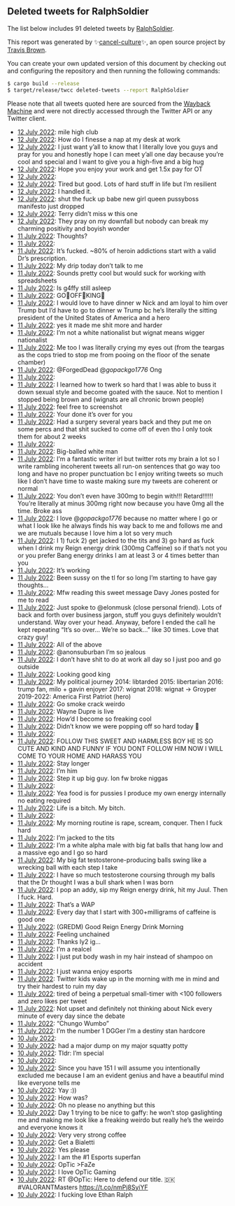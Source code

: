 ## Deleted tweets for RalphSoldier

The list below includes 91 deleted tweets by
[RalphSoldier](https://twitter.com/RalphSoldier).



This report was generated by ✨[cancel-culture](https://github.com/travisbrown/cancel-culture)✨,
an open source project by [Travis Brown](https://twitter.com/travisbrown).

You can create your own updated version of this document by checking out and configuring the
repository and then running the following commands:

```bash
$ cargo build --release
$ target/release/twcc deleted-tweets --report RalphSoldier
```

Please note that all tweets quoted here are sourced from the
[Wayback Machine](https://web.archive.org) and were not directly accessed through the Twitter API or
any Twitter client.

* [12 July 2022](https://web.archive.org/web/20220712061200/https://twitter.com/RalphSoldier/status/1546738584287416321): mile high club <!--1546738584287416321-->
* [12 July 2022](https://web.archive.org/web/20220712055511/https://twitter.com/RalphSoldier/status/1546734715662630913): How do I finesse a nap at my desk at work <!--1546734715662630913-->
* [12 July 2022](https://web.archive.org/web/20220712054334/https://twitter.com/RalphSoldier/status/1546731976165580800): I just want y’all to know that I literally love you guys and pray for you and honestly hope I can meet y’all one day because you’re cool and special and I want to give you a high-five and a big hug <!--1546731976165580800-->
* [12 July 2022](https://web.archive.org/web/20220712053535/https://twitter.com/RalphSoldier/status/1546729822818369537): Hope you enjoy your work and get 1.5x pay for OT <!--1546729822818369537-->
* [12 July 2022](https://web.archive.org/web/20220712052839/https://twitter.com/RalphSoldier/status/1546728089044017152):  <!--1546728089044017152-->
* [12 July 2022](https://web.archive.org/web/20220712050218/https://twitter.com/RalphSoldier/status/1546721380208631809): Tired but good. Lots of hard stuff in life but I’m resilient <!--1546721380208631809-->
* [12 July 2022](https://web.archive.org/web/20220712050135/https://twitter.com/RalphSoldier/status/1546721116768636931): I handled it. <!--1546721116768636931-->
* [12 July 2022](https://web.archive.org/web/20220712030746/https://twitter.com/RalphSoldier/status/1546692147327516673): shut the fuck up babe new girl queen pussyboss manifesto just dropped <!--1546692147327516673-->
* [12 July 2022](https://web.archive.org/web/20220712025748/https://twitter.com/RalphSoldier/status/1546690121222815748): Terry didn’t miss w this one <!--1546690121222815748-->
* [12 July 2022](https://web.archive.org/web/20220712022116/https://twitter.com/RalphSoldier/status/1546680929741164545): They pray on my downfall but nobody can break my charming positivity and boyish wonder <!--1546680929741164545-->
* [11 July 2022](https://web.archive.org/web/20220711232057/https://twitter.com/RalphSoldier/status/1546635323412725766): Thoughts? <!--1546635323412725766-->
* [11 July 2022](https://web.archive.org/web/20220711231956/https://twitter.com/RalphSoldier/status/1546635270602342402):  <!--1546635270602342402-->
* [11 July 2022](https://web.archive.org/web/20220711231938/https://twitter.com/RalphSoldier/status/1546635160808030209): It’s fucked. ~80% of heroin addictions start with a valid Dr’s prescription. <!--1546635160808030209-->
* [11 July 2022](https://web.archive.org/web/20220711205653/https://twitter.com/RalphSoldier/status/1546599355058196481): My drip today don’t talk to me <!--1546599355058196481-->
* [11 July 2022](https://web.archive.org/web/20220711205633/https://twitter.com/RalphSoldier/status/1546599132525203468): Sounds pretty cool but would suck for working with spreadsheets <!--1546599132525203468-->
* [11 July 2022](https://web.archive.org/web/20220711205724/https://twitter.com/RalphSoldier/status/1546598984831172610): Is g4ffy still asleep <!--1546598984831172610-->
* [11 July 2022](https://web.archive.org/web/20220711205530/https://twitter.com/RalphSoldier/status/1546598822373203971): GO👏OFF👏KING👏 <!--1546598822373203971-->
* [11 July 2022](https://web.archive.org/web/20220711215222/https://twitter.com/RalphSoldier/status/1546583533656936451): I would love to have dinner w Nick and am loyal to him over Trump but I’d have to go to dinner w Trump bc he’s literally the sitting president of the United States of America and a hero <!--1546583533656936451-->
* [11 July 2022](https://web.archive.org/web/20220711235441/https://twitter.com/RalphSoldier/status/1546578902167994374): yes it made me shit more and harder <!--1546578902167994374-->
* [11 July 2022](https://web.archive.org/web/20220711193551/https://twitter.com/RalphSoldier/status/1546578751097544704): I’m not a white nationalist but wignat means wigger nationalist <!--1546578751097544704-->
* [11 July 2022](https://web.archive.org/web/20220711192314/https://twitter.com/RalphSoldier/status/1546575735481065473): Me too I was literally crying my eyes out (from the teargas as the cops tried to stop me from pooing on the floor of the senate chamber) <!--1546575735481065473-->
* [11 July 2022](https://web.archive.org/web/20220711192105/https://twitter.com/RalphSoldier/status/1546575323084603396): @ForgedDead @_gopackgo1776_ Ong <!--1546575323084603396-->
* [11 July 2022](https://web.archive.org/web/20220711192211/https://twitter.com/RalphSoldier/status/1546575268034351107):  <!--1546575268034351107-->
* [11 July 2022](https://web.archive.org/web/20220711193551/https://twitter.com/RalphSoldier/status/1546578751097544704): I learned how to twerk so hard that I was able to buss it down sexual style and become goated with the sauce. Not to mention I stopped being brown and (wignats are all chronic brown people) <!--1546572930401947653-->
* [11 July 2022](https://web.archive.org/web/20220711190959/https://twitter.com/RalphSoldier/status/1546572287603777539): feel free to screenshot <!--1546572287603777539-->
* [11 July 2022](https://web.archive.org/web/20220711184819/https://twitter.com/RalphSoldier/status/1546566713860308993): Your done it’s over for you <!--1546566713860308993-->
* [11 July 2022](https://web.archive.org/web/20220711184636/https://twitter.com/RalphSoldier/status/1546566448377696256): Had a surgery several years back and they put me on some percs and that shit sucked to come off of even tho I only took them for about 2 weeks <!--1546566448377696256-->
* [11 July 2022](https://web.archive.org/web/20220711184327/https://twitter.com/RalphSoldier/status/1546565507096236033):  <!--1546565507096236033-->
* [11 July 2022](https://web.archive.org/web/20220711181717/https://twitter.com/RalphSoldier/status/1546559061369446400): Big-balled white man <!--1546559061369446400-->
* [11 July 2022](https://web.archive.org/web/20220712020159/https://twitter.com/RalphSoldier/status/1546549432686186497): I’m a fantastic writer irl but twitter rots my brain a lot so I write rambling incoherent tweets all run-on sentences that go way too long and have no proper punctuation bc I enjoy writing tweets so much like I don’t have time to waste making sure my tweets are coherent or normal <!--1546549432686186497-->
* [11 July 2022](https://web.archive.org/web/20220711173714/https://twitter.com/RalphSoldier/status/1546548551106400257): You don’t even have 300mg to begin with!!! Retard!!!!!! You’re literally at minus 300mg right now because you have 0mg all the time. Broke ass <!--1546548551106400257-->
* [11 July 2022](https://web.archive.org/web/20220711173330/https://twitter.com/RalphSoldier/status/1546548082464235520): I love @_gopackgo1776_ because no matter where I go or what I look like he always finds his way back to me and follows me and we are mutuals because I love him a lot so very much <!--1546548082464235520-->
* [11 July 2022](https://web.archive.org/web/20220711173714/https://twitter.com/RalphSoldier/status/1546548551106400257): I 1) fuck 2) get jacked to the tits and 3) go hard as fuck when I drink my Reign energy drink (300mg Caffeine) so if that’s not you or you prefer Bang energy drinks I am at least 3 or 4 times better than you <!--1546547719547879424-->
* [11 July 2022](https://web.archive.org/web/20220711170935/https://twitter.com/RalphSoldier/status/1546541975532355590): It’s working <!--1546542127450046470-->
* [11 July 2022](https://web.archive.org/web/20220711170935/https://twitter.com/RalphSoldier/status/1546541975532355590): Been sussy on the tl for so long I’m starting to have gay thoughts… <!--1546541975532355590-->
* [11 July 2022](https://web.archive.org/web/20220711170820/https://twitter.com/RalphSoldier/status/1546541795022176256): Mfw reading this sweet message Davy Jones posted for me to read <!--1546541795022176256-->
* [11 July 2022](https://web.archive.org/web/20220711223647/https://twitter.com/RalphSoldier/status/1546541549009387521): Just spoke to @elonmusk  (close personal friend). Lots of back and forth over business jargon, stuff you guys definitely wouldn’t understand. Way over your head. Anyway, before I ended the call he kept repeating “It’s so over… We’re so back…” like 30 times. Love that crazy guy! <!--1546541549009387521-->
* [11 July 2022](https://web.archive.org/web/20220711165001/https://twitter.com/RalphSoldier/status/1546537160156790786): All of the above <!--1546537160156790786-->
* [11 July 2022](https://web.archive.org/web/20220711162536/https://twitter.com/RalphSoldier/status/1546531161274466305): @anonsuburban I’m so jealous <!--1546531161274466305-->
* [11 July 2022](https://web.archive.org/web/20220711163815/https://twitter.com/RalphSoldier/status/1546530785292869632): I don’t have shit to do at work all day so I just poo and go outside <!--1546530785292869632-->
* [11 July 2022](https://web.archive.org/web/20220711161008/https://twitter.com/RalphSoldier/status/1546527100672393218): Looking good king <!--1546527100672393218-->
* [11 July 2022](https://web.archive.org/web/20220711161003/https://twitter.com/RalphSoldier/status/1546527001116303360): My political journey 2014: libtarded 2015: libertarian 2016: trump fan, milo + gavin enjoyer 2017: wignat 2018: wignat -> Groyper 2019-2022: America First Patriot (hero) <!--1546527001116303360-->
* [11 July 2022](https://web.archive.org/web/20220711161008/https://twitter.com/RalphSoldier/status/1546527100672393218): Go smoke crack weirdo <!--1546526626858532871-->
* [11 July 2022](https://web.archive.org/web/20220711160439/https://twitter.com/RalphSoldier/status/1546525727788507137): Wayne Dupre is live <!--1546525727788507137-->
* [11 July 2022](https://web.archive.org/web/20220711153226/https://twitter.com/RalphSoldier/status/1546517602259931137): How’d I become so freaking cool <!--1546517602259931137-->
* [11 July 2022](https://web.archive.org/web/20220711153243/https://twitter.com/RalphSoldier/status/1546517261829214211): Didn’t know we were popping off so hard today 💅 <!--1546517261829214211-->
* [11 July 2022](https://web.archive.org/web/20220711153053/https://twitter.com/RalphSoldier/status/1546516952742510594):  <!--1546516952742510594-->
* [11 July 2022](https://web.archive.org/web/20220711152818/https://twitter.com/RalphSoldier/status/1546516556187828224): FOLLOW THIS SWEET AND HARMLESS BOY HE IS SO CUTE AND KIND AND FUNNY IF YOU DONT FOLLOW HIM NOW I WILL COME TO YOUR HOME AND HARASS YOU <!--1546516556187828224-->
* [11 July 2022](https://web.archive.org/web/20220711145901/https://twitter.com/RalphSoldier/status/1546509170928754688): Stay longer <!--1546509170928754688-->
* [11 July 2022](https://web.archive.org/web/20220711144852/https://twitter.com/RalphSoldier/status/1546506071312699392): I’m him <!--1546506071312699392-->
* [11 July 2022](https://web.archive.org/web/20220711144734/https://twitter.com/RalphSoldier/status/1546505982997659648): Step it up big guy. Ion fw broke niggas <!--1546505982997659648-->
* [11 July 2022](https://web.archive.org/web/20220711144525/https://twitter.com/RalphSoldier/status/1546505752831049734):  <!--1546505752831049734-->
* [11 July 2022](https://web.archive.org/web/20220711143038/https://twitter.com/RalphSoldier/status/1546502004511588353): Yea food is for pussies I produce my own energy internally no eating required <!--1546502004511588353-->
* [11 July 2022](https://web.archive.org/web/20220711142821/https://twitter.com/RalphSoldier/status/1546501537232453633): Life is a bitch. My bitch. <!--1546501537232453633-->
* [11 July 2022](https://web.archive.org/web/20220711142809/https://twitter.com/RalphSoldier/status/1546501293522489347):  <!--1546501293522489347-->
* [11 July 2022](https://web.archive.org/web/20220711142402/https://twitter.com/RalphSoldier/status/1546500341222572032): My morning routine is rape, scream, conquer. Then I fuck hard <!--1546500341222572032-->
* [11 July 2022](https://web.archive.org/web/20220711142035/https://twitter.com/RalphSoldier/status/1546499441401774081): I’m jacked to the tits <!--1546499441401774081-->
* [11 July 2022](https://web.archive.org/web/20220711141633/https://twitter.com/RalphSoldier/status/1546498480474099712): I’m a white alpha male with big fat balls that hang low and a massive ego and I go so hard <!--1546498480474099712-->
* [11 July 2022](https://web.archive.org/web/20220711141418/https://twitter.com/RalphSoldier/status/1546497945561874435): My big fat testosterone-producing balls swing like a wrecking ball with each step I take <!--1546497945561874435-->
* [11 July 2022](https://web.archive.org/web/20220711141439/https://twitter.com/RalphSoldier/status/1546497741802668032): I have so much testosterone coursing through my balls that the Dr thought I was a bull shark when I was born <!--1546497741802668032-->
* [11 July 2022](https://web.archive.org/web/20220711141245/https://twitter.com/RalphSoldier/status/1546497372829761536): I pop an addy, sip my Reign energy drink, hit my Juul.  Then I fuck. Hard. <!--1546497372829761536-->
* [11 July 2022](https://web.archive.org/web/20220711141055/https://twitter.com/RalphSoldier/status/1546496834176425984): That’s a WAP <!--1546496834176425984-->
* [11 July 2022](https://web.archive.org/web/20220711143038/https://twitter.com/RalphSoldier/status/1546502004511588353): Every day that I start with 300+milligrams of caffeine is good one <!--1546496728039391233-->
* [11 July 2022](https://web.archive.org/web/20220711133932/https://twitter.com/RalphSoldier/status/1546489189885165568): (GREDM) Good Reign Energy Drink Morning <!--1546489189885165568-->
* [11 July 2022](https://web.archive.org/web/20220711133937/https://twitter.com/RalphSoldier/status/1546489036684009472): Feeling unchained <!--1546489036684009472-->
* [11 July 2022](https://web.archive.org/web/20220711122452/https://twitter.com/RalphSoldier/status/1546470153713598465): Thanks ly2 ig… <!--1546470153713598465-->
* [11 July 2022](https://web.archive.org/web/20220711065437/https://twitter.com/RalphSoldier/status/1546387029843447808): I’m a realcel <!--1546387029843447808-->
* [11 July 2022](https://web.archive.org/web/20220711045705/https://twitter.com/RalphSoldier/status/1546357573074419714): I just put body wash in my hair instead of shampoo on accident <!--1546357573074419714-->
* [11 July 2022](https://web.archive.org/web/20220711032250/https://twitter.com/RalphSoldier/status/1546333799340019712): I just wanna enjoy esports <!--1546333799340019712-->
* [11 July 2022](https://web.archive.org/web/20220711032134/https://twitter.com/RalphSoldier/status/1546333737658507264): Twitter kids wake up in the morning with me in mind and try their hardest to ruin my day <!--1546333737658507264-->
* [11 July 2022](https://web.archive.org/web/20220711032133/https://twitter.com/RalphSoldier/status/1546333616828997632): tired of being a perpetual small-timer with <100 followers and zero likes per tweet <!--1546333616828997632-->
* [11 July 2022](https://web.archive.org/web/20220711025751/https://twitter.com/RalphSoldier/status/1546327640344248321): Not upset and definitely not thinking about Nick every minute of every day since the debate <!--1546327640344248321-->
* [11 July 2022](https://web.archive.org/web/20220711012254/https://twitter.com/RalphSoldier/status/1546303851518631936): “Chungo Wumbo” <!--1546303851518631936-->
* [11 July 2022](https://web.archive.org/web/20220711012438/https://twitter.com/RalphSoldier/status/1546303754156343296): I’m the number 1 DGGer I’m a destiny stan hardcore <!--1546303754156343296-->
* [10 July 2022](https://web.archive.org/web/20220710224517/https://twitter.com/RalphSoldier/status/1546264136648196096):  <!--1546264136648196096-->
* [10 July 2022](https://web.archive.org/web/20220710223658/https://twitter.com/RalphSoldier/status/1546262072308162561): had a major dump on my major squatty potty <!--1546262072308162561-->
* [10 July 2022](https://web.archive.org/web/20220710223812/https://twitter.com/RalphSoldier/status/1546261938669338625): Tldr: I’m special <!--1546261938669338625-->
* [10 July 2022](https://web.archive.org/web/20220710223627/https://twitter.com/RalphSoldier/status/1546261828958838785):  <!--1546261828958838785-->
* [10 July 2022](https://web.archive.org/web/20220710223447/https://twitter.com/RalphSoldier/status/1546261316234526720): Since you have 151 I will assume you intentionally excluded me because I am an evident genius and have a beautiful mind like everyone tells me <!--1546261316234526720-->
* [10 July 2022](https://web.archive.org/web/20220710191136/https://twitter.com/RalphSoldier/status/1546209952754180099): Yay :)) <!--1546209952754180099-->
* [10 July 2022](https://web.archive.org/web/20220710190041/https://twitter.com/RalphSoldier/status/1546207508058046466): How was? <!--1546207508058046466-->
* [10 July 2022](https://web.archive.org/web/20220710182626/https://twitter.com/RalphSoldier/status/1546198921994723328): Oh no please no anything but this <!--1546198921994723328-->
* [10 July 2022](https://web.archive.org/web/20220710170830/https://twitter.com/RalphSoldier/status/1546179487167135749): Day 1 trying to be nice to gaffy: he won’t stop gaslighting me and making me look like a freaking weirdo but really he’s the weirdo and everyone knows it <!--1546179487167135749-->
* [10 July 2022](https://web.archive.org/web/20220710164151/https://twitter.com/RalphSoldier/status/1546172627433275392): Very very strong coffee <!--1546172795255652354-->
* [10 July 2022](https://web.archive.org/web/20220710164151/https://twitter.com/RalphSoldier/status/1546172627433275392): Get a Bialetti <!--1546172627433275392-->
* [10 July 2022](https://web.archive.org/web/20220710164128/https://twitter.com/RalphSoldier/status/1546172565617508357): Yes please <!--1546172565617508357-->
* [10 July 2022](https://web.archive.org/web/20220710164013/https://twitter.com/RalphSoldier/status/1546172451784114176): I am the #1 Esports superfan <!--1546172451784114176-->
* [10 July 2022](https://web.archive.org/web/20220710164024/https://twitter.com/RalphSoldier/status/1546172298373242881): OpTic >FaZe <!--1546172298373242881-->
* [10 July 2022](https://web.archive.org/web/20220710164009/https://twitter.com/RalphSoldier/status/1546172242010193922): I love OpTic Gaming <!--1546172242010193922-->
* [10 July 2022](https://web.archive.org/web/20220710141243/https://twitter.com/RalphSoldier/status/1546135332193816577): RT @OpTic: Here to defend our title. 🇩🇰 #VALORANTMasters https://t.co/nmPj8SyiYF <!--1546135332193816577-->
* [10 July 2022](https://web.archive.org/web/20220710141327/https://twitter.com/RalphSoldier/status/1546135226774159361): I fucking love Ethan Ralph <!--1546135226774159361-->

